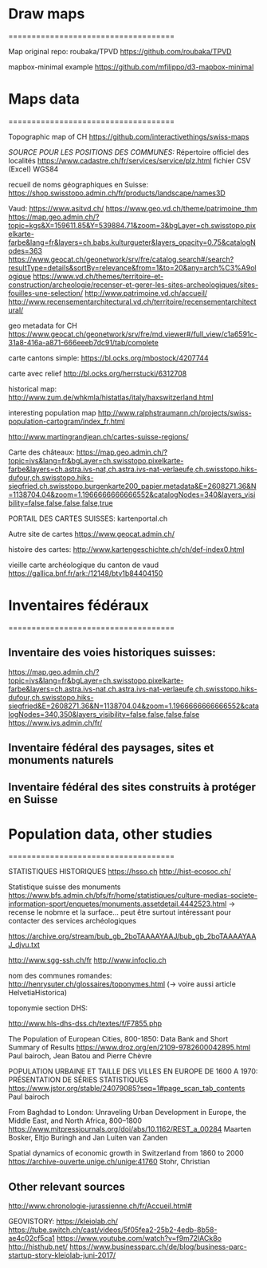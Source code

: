 
# Draw maps
====================================

Map original repo: roubaka/TPVD
https://github.com/roubaka/TPVD

mapbox-minimal example
https://github.com/mfilippo/d3-mapbox-minimal


# Maps data
====================================

Topographic map of CH
https://github.com/interactivethings/swiss-maps


_SOURCE POUR LES POSITIONS DES COMMUNES:_
Répertoire officiel des localités
https://www.cadastre.ch/fr/services/service/plz.html
fichier CSV (Excel) WGS84 

recueil de noms géographiques en Suisse:
https://shop.swisstopo.admin.ch/fr/products/landscape/names3D

Vaud:
https://www.asitvd.ch/
https://www.geo.vd.ch/theme/patrimoine_thm
https://map.geo.admin.ch/?topic=kgs&X=159611.85&Y=539884.71&zoom=3&bgLayer=ch.swisstopo.pixelkarte-farbe&lang=fr&layers=ch.babs.kulturgueter&layers_opacity=0.75&catalogNodes=363
https://www.geocat.ch/geonetwork/srv/fre/catalog.search#/search?resultType=details&sortBy=relevance&from=1&to=20&any=arch%C3%A9ologique
https://www.vd.ch/themes/territoire-et-construction/archeologie/recenser-et-gerer-les-sites-archeologiques/sites-fouilles-une-selection/
http://www.patrimoine.vd.ch/accueil/
http://www.recensementarchitectural.vd.ch/territoire/recensementarchitectural/

geo metadata for CH
https://www.geocat.ch/geonetwork/srv/fre/md.viewer#/full_view/c1a6591c-31a8-416a-a871-666eeeb7dc91/tab/complete

carte cantons simple:
https://bl.ocks.org/mbostock/4207744

carte avec relief
http://bl.ocks.org/herrstucki/6312708

historical map:
http://www.zum.de/whkmla/histatlas/italy/haxswitzerland.html

interesting population map
http://www.ralphstraumann.ch/projects/swiss-population-cartogram/index_fr.html

http://www.martingrandjean.ch/cartes-suisse-regions/

Carte des châteaux:
https://map.geo.admin.ch/?topic=ivs&lang=fr&bgLayer=ch.swisstopo.pixelkarte-farbe&layers=ch.astra.ivs-nat,ch.astra.ivs-nat-verlaeufe,ch.swisstopo.hiks-dufour,ch.swisstopo.hiks-siegfried,ch.swisstopo.burgenkarte200_papier.metadata&E=2608271.36&N=1138704.04&zoom=1.1966666666666552&catalogNodes=340&layers_visibility=false,false,false,false,true

PORTAIL DES CARTES SUISSES:
kartenportal.ch

Autre site de cartes
https://www.geocat.admin.ch/

histoire des cartes:
http://www.kartengeschichte.ch/ch/def-index0.html

vieille carte archéologique du canton de vaud
https://gallica.bnf.fr/ark:/12148/btv1b84404150

# Inventaires fédéraux
====================================

## Inventaire des voies historiques suisses:
https://map.geo.admin.ch/?topic=ivs&lang=fr&bgLayer=ch.swisstopo.pixelkarte-farbe&layers=ch.astra.ivs-nat,ch.astra.ivs-nat-verlaeufe,ch.swisstopo.hiks-dufour,ch.swisstopo.hiks-siegfried&E=2608271.36&N=1138704.04&zoom=1.1966666666666552&catalogNodes=340,350&layers_visibility=false,false,false,false
https://www.ivs.admin.ch/fr/

## Inventaire fédéral des paysages, sites et monuments naturels
## Inventaire fédéral des sites construits à protéger en Suisse

# Population data, other studies
====================================

STATISTIQUES HISTORIQUES
https://hsso.ch
http://hist-ecosoc.ch/

Statistique suisse des monuments
https://www.bfs.admin.ch/bfs/fr/home/statistiques/culture-medias-societe-information-sport/enquetes/monuments.assetdetail.4442523.html
-> recense le nobmre et la surface... peut être surtout intéressant pour contacter des services archéologiques

https://archive.org/stream/bub_gb_2boTAAAAYAAJ/bub_gb_2boTAAAAYAAJ_djvu.txt

http://www.sgg-ssh.ch/fr
http://www.infoclio.ch

nom des communes romandes:
http://henrysuter.ch/glossaires/toponymes.html
(-> voire aussi article HelvetiaHistorica)

toponymie section DHS:

http://www.hls-dhs-dss.ch/textes/f/F7855.php

The Population of European Cities, 800-1850: Data Bank and Short Summary of Results
https://www.droz.org/en/2109-9782600042895.html
Paul bairoch, Jean Batou and Pierre Chèvre

POPULATION URBAINE ET TAILLE DES VILLES EN EUROPE DE 1600 A 1970: PRÉSENTATION DE SÉRIES STATISTIQUES 
https://www.jstor.org/stable/24079085?seq=1#page_scan_tab_contents
Paul bairoch

From Baghdad to London: Unraveling Urban Development in Europe, the Middle East, and North Africa, 800–1800 
https://www.mitpressjournals.org/doi/abs/10.1162/REST_a_00284
Maarten Bosker, Eltjo Buringh and Jan Luiten van Zanden

Spatial dynamics of economic growth in Switzerland from 1860 to 2000
https://archive-ouverte.unige.ch/unige:41760
Stohr, Christian

## Other relevant sources

http://www.chronologie-jurassienne.ch/fr/Accueil.html#


GEOVISTORY:
https://kleiolab.ch/
https://tube.switch.ch/cast/videos/5f05fea2-25b2-4edb-8b58-ae4c02cf5ca1
https://www.youtube.com/watch?v=f9m72IACk8o
http://histhub.net/
https://www.businessparc.ch/de/blog/business-parc-startup-story-kleiolab-juni-2017/



